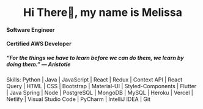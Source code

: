 <h1 align="center"> Hi There👋, my name is Melissa </h1>

#### Software Engineer
#### Certified AWS Developer

##### “For the things we have to learn before we can do them, we learn by doing them.” ― Aristotle

Skills: Python | Java | JavaScript | React | Redux | Context API | React Query | HTML | CSS | Bootstrap | Material-UI | Styled-Components | Flutter | Java Spring | Node  | PostgreSQL | MongoDB | MySQL | Heroku | Vercel | Netlify | Visual Studio Code | PyCharm | IntelliJ IDEA | Git 




